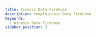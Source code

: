 ```yaml
---
title: Kinesis Data Firehose
description: templKinesis Data Firehose
keywords:
  - Kinesis Data Firehose
sidebar_position: 2
---
```

